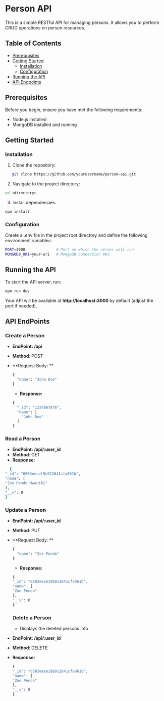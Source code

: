 # Person API

This is a simple RESTful API for managing persons. It allows you to perform CRUD operations on person resources.

## Table of Contents

- [Prerequisites](#prerequisites)
- [Getting Started](#getting-started)
  - [Installation](#installation)
  - [Configuration](#configuration)
- [Running the API](#running-the-api)
- [API Endpoints](#api-endpoints)

## Prerequisites

Before you begin, ensure you have met the following requirements:

- Node.js installed
- MongoDB installed and running

## Getting Started

### Installation

1. Clone the repository:

```bash
   git clone https://github.com/yourusername/person-api.git
```

2. Navigate to the project directory:

```bash
cd <directory>
```

3. Install dependencies:

```bash
npm install
```

### Configuration

Create a .env file in the project root directory and define the following environment variables:

```bash
PORT=3000              # Port on which the server will run
MONGODB_URI=your-uri   # MongoDB connection URI
```

## Running the API

To start the API server, run:

```bash
npm run dev
```

Your API will be available at **http://localhost:3000** by default (adjust the port if needed).

## API EndPoints

### Create a Person

- **EndPoint: /api**
- **Method**: POST
- **Request Body: **

  ```bash
  {
    "name": "John Doe"
  }
  ```

  - **Response:**

  ```bash
  {
    "_id": "1234567876",
    "name": [
      "John Doe"
    ]
  }
  ```

### Read a Person

- **EndPoint: /api/:user_id**
- **Method**: GET
- **Response:**

```bash
  {
"_id": "6503eece19b912641cfa961b",
"name": [
"Zoe Pendo Mwaniki"
],
"__v": 0
}
```

### Update a Person

- **EndPoint: /api/:user_id**
- **Method**: PUT
- **Request Body: **

  ```bash
  {
    "name": "Zoe Pendo"
  }
  ```

  - **Response:**

  ```bash
  {
  "_id": "6503eece19b912641cfa961b",
  "name": [
  "Zoe Pendo"
  ],
  "__v": 0
  }
  ```

  ### Delete a Person

  - Displays the deleted persons info

- **EndPoint: /api/:user_id**
- **Method**: DELETE
- **Response:**

  ```bash
  {
  "_id": "6503eece19b912641cfa961b",
  "name": [
  "Zoe Pendo"
  ],
  "__v": 0
  }
  ```
